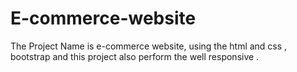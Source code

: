 # E-commerce-website 
The Project Name is e-commerce website, using the html and css , bootstrap  and this project also  perform the well responsive .
